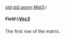 _[std](../../modules/std/std-module.md):[std.geom](../../modules/std/std-geom.md).[Mat3<T>](../../modules/std/std-geom-mat3.md).i_
##### Field i:[Vec3](../../modules/std/std-geom-vec3.md)<T>
The first row of the matrix.
